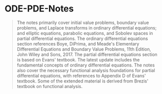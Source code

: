 # ODE-PDE-Notes

>The notes primarily cover initial value problems, boundary value problems, and Laplace transforms in ordinary differential equations; and elliptic equations, parabolic equations, and Sobolev spaces in partial differential equations. The ordinary differential equations section references Boye, DiPrima, and Meade's Elementary Differential Equations and Boundary Value Problems, 11th Edition, John Wiley and Sons, 2017. The partial differential equations section is based on Evans' textbook. The latest update includes the fundamental concepts of ordinary differential equations. The notes also cover the necessary functional analysis foundations for partial differential equations, with references to Appendix D of Evans' textbook. Some of the extended material is derived from Brezis' textbook on functional analysis.
